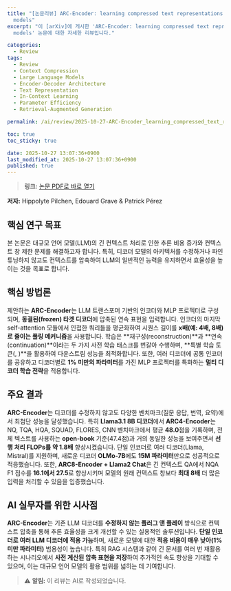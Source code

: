 ```yaml
---
title: "[논문리뷰] ARC-Encoder: learning compressed text representations for large language
  models"
excerpt: "이 [arXiv]에 게시한 'ARC-Encoder: learning compressed text representations for large language
  models' 논문에 대한 자세한 리뷰입니다."

categories:
  - Review
tags:
  - Review
  - Context Compression
  - Large Language Models
  - Encoder-Decoder Architecture
  - Text Representation
  - In-Context Learning
  - Parameter Efficiency
  - Retrieval-Augmented Generation

permalink: /ai/review/2025-10-27-ARC-Encoder_learning_compressed_text_representations_for_large_language_models/

toc: true
toc_sticky: true

date: 2025-10-27 13:07:36+0900
last_modified_at: 2025-10-27 13:07:36+0900
published: true
---
```

> **링크:** [논문 PDF로 바로 열기](https://arxiv.org/abs/2510.20535)

**저자:** Hippolyte Pilchen, Edouard Grave & Patrick Pérez



## 핵심 연구 목표
본 논문은 대규모 언어 모델(LLM)의 긴 컨텍스트 처리로 인한 추론 비용 증가와 컨텍스트 창 제한 문제를 해결하고자 합니다. 특히, 디코더 모델의 아키텍처를 수정하거나 파인튜닝하지 않고도 컨텍스트를 압축하여 LLM의 일반적인 능력을 유지하면서 효율성을 높이는 것을 목표로 합니다.

## 핵심 방법론
제안하는 **ARC-Encoder**는 LLM 트랜스포머 기반의 인코더와 MLP 프로젝터로 구성되며, **동결된(frozen) 타겟 디코더**에 압축된 연속 표현을 입력합니다. 인코더의 마지막 self-attention 모듈에서 인접한 쿼리들을 평균화하여 시퀀스 길이를 **x배(예: 4배, 8배)로 줄이는 풀링 메커니즘**을 사용합니다. 학습은 **재구성(reconstruction)**과 **연속(continuation)**이라는 두 가지 사전 학습 태스크를 번갈아 수행하며, **특별 학습 토큰(<Cont>, <Rec>)**을 활용하여 다운스트림 성능을 최적화합니다. 또한, 여러 디코더에 공통 인코더를 공유하고 디코더별로 **1% 미만의 파라미터**를 가진 MLP 프로젝터를 특화하는 **멀티 디코더 학습 전략**을 적용합니다.

## 주요 결과
**ARC-Encoder**는 디코더를 수정하지 않고도 다양한 벤치마크(질문 응답, 번역, 요약)에서 최첨단 성능을 달성했습니다. 특히 **Llama3.1 8B 디코더**에서 **ARC4-Encoder**는 NQ, TQA, HQA, SQUAD, FLORES, CNN 벤치마크에서 평균 **48.0**점을 기록하며, 전체 텍스트를 사용하는 **open-book** 기준(47.4점)과 거의 동일한 성능을 보여주면서 **선행 처리 FLOPs를 약 1.8배** 향상시켰습니다. 단일 인코더로 여러 디코더(Llama, Mistral)를 지원하며, 새로운 디코더 **OLMo-7B**에도 **15M 파라미터**만으로 성공적으로 적응했습니다. 또한, **ARC8-Encoder + Llama2 Chat**은 긴 컨텍스트 QA에서 NQA F1 점수를 **16.1에서 27.5**로 향상시키며 모델의 원래 컨텍스트 창보다 **최대 8배** 더 많은 입력을 처리할 수 있음을 입증했습니다.

## AI 실무자를 위한 시사점
**ARC-Encoder**는 기존 LLM 디코더를 **수정하지 않는 플러그 앤 플레이** 방식으로 컨텍스트 압축을 통해 추론 효율성을 크게 개선할 수 있는 실용적인 솔루션입니다. **단일 인코더로 여러 LLM 디코더에 적용 가능**하며, 새로운 모델에 대한 **적응 비용이 매우 낮아(1% 미만 파라미터)** 범용성이 높습니다. 특히 RAG 시스템과 같이 긴 문서를 여러 번 재활용하는 시나리오에서 **사전 계산된 압축 표현을 저장**하여 추가적인 속도 향상을 기대할 수 있으며, 이는 대규모 언어 모델의 활용 범위를 넓히는 데 기여합니다.

> ⚠️ **알림:** 이 리뷰는 AI로 작성되었습니다.